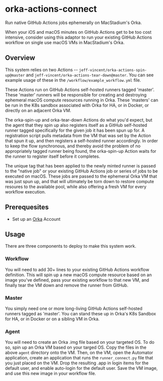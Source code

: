 # orka-actions-connect

Run native GitHub Actions jobs ephemerally on MacStadium's Orka.  

When your iOS and macOS minutes on GitHub Actions get to be too cost intensive, consider using this adaptor to run your existing GitHub Actions workflow on single use macOS VMs in MacStadium's Orka. 

## Overview

This system relies on two Actions -- `jeff-vincent/orka-actions-spin-up@master` and `jeff-vincent/orka-actions-tear-down@master`. You can see example usage of these in the `/workflow/example_workflow.yml` file.

These Actions run on GitHub Actions self-hosted runners tagged 'master'. These 'master' runners will be responsible for creating and destroying ephemeral macOS compute resources running in Orka. These 'masters' can be run in the K8s sandbox associated with Orka for HA, or in Docker, or directly on an adjacent Orka VM. 

The orka-spin-up and orka-tear-down Actions do what you'd expect, but the agent that they spin up also registers itself as a GitHub self-hosted runner tagged specifically for the given job it has been spun up for. A registration script pulls metadata from the VM that was set by the Action that spun it up, and then registers a self-hosted runner accordingly. In order to keep the flow synchronous, and thereby avoid the problem of no appropriately tagged runner being found, the orka-spin-up Action waits for the runner to register itself before it completes. 

The unique tag that has been applied to the newly minted runner is passed to the "native job" or your existing GitHub Actions job or series of jobs to be executed on macOS. These jobs are passed to the ephemeral Orka VM that was just spun up, and that will ultimately be torn down to restore compute resoures to the available pool, while also offering a fresh VM for every workflow execution.


## Prerequesites

- Set up an [Orka](https://orkadocs.macstadium.com/docs) Account

## Usage

There are three components to deploy to make this system work.

### Workflow

You will need to add 30+ lines to your existing GitHub Actions workflow definition. This will spin up a new macOS compute resource based on an image you've defined, pass your existing workflow to that new VM, and finally tear the VM down and remove the runner from GitHub.

### Master

You simply need one or more long-living GitHub Actions self-hosted runners tagged as 'master'. You can stand these up in Orka's K8s Sandbox for HA, or in Docker or on a sibling VM in Orka.

### Agent

You will need to create an Orka .img file based on your targeted OS. To do so, spin up an Orka VM based on your targed OS. Copy the files in the above `agent` directory onto the VM. Then, on the VM, open the Automator application, create an application that runs the `runner_connect.py` file that you just placed on the VM. Drop the resulting .app in login items for the default user, and enable auto-login for the default user. Save the VM image, and use this new image in your workflow file.
